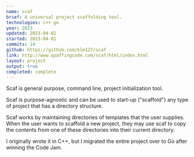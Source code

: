 ```yaml
---
name: scaf
brief: A universal project scaffolding tool.
technologies: c++ go
year: 2023
updated: 2023-04-02
started: 2023-04-01
commits: 14
github: https://github.com/klm127/scaf
link: http://www.quaffingcode.com/scaf/html/index.html
layout: project
output: true
completed: complete
---
```


Scaf is general purpose, command line, project initialization tool.

Scaf is purpose-agnostic and can be used to start-up ("scaffold") any type of project that has a directory structure.

Scaf works by maintaining directories of templates that the user supplies. When the user wants to scaffold a new project, they may use scaf to copy the contents from one of these directories into their current directory.

I originally wrote it in C++, but I migrated the entire project over to Go after winning the Code Jam.
